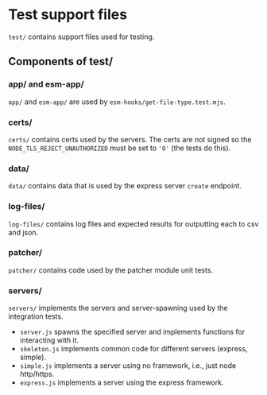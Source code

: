 # Test support files

`test/` contains support files used for testing.

## Components of test/

### app/ and esm-app/

`app/` and `esm-app/` are used by `esm-hooks/get-file-type.test.mjs`.

### certs/

`certs/` contains certs used by the servers. The certs are not signed so the `NODE_TLS_REJECT_UNAUTHORIZED` must be set to `'0'` (the tests do this).

### data/

`data/` contains data that is used by the express server `create` endpoint.

### log-files/

`log-files/` contains log files and expected results for outputting each to csv and json.

### patcher/

`patcher/` contains code used by the patcher module unit tests.

### servers/

`servers/` implements the servers and server-spawning used by the integration tests.
- `server.js` spawns the specified server and implements functions for interacting with it.
- `skeleton.js` implements common code for different servers (express, simple).
- `simple.js` implements a server using no framework, i.e., just node http/https.
- `express.js` implements a server using the express framework.
